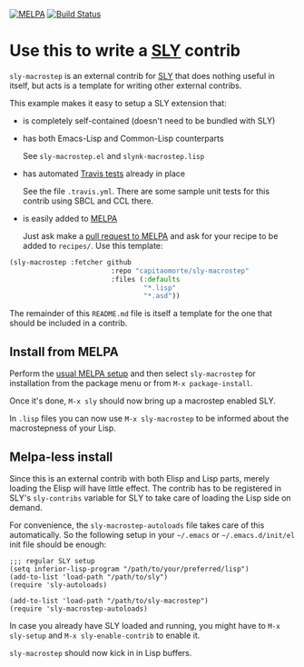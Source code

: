 [![MELPA](http://melpa.org/packages/sly-macrostep-badge.svg)](http://melpa.org/#/sly-macrostep)
[![Build Status](https://travis-ci.org/capitaomorte/sly-macrostep.svg?branch=master)](https://travis-ci.org/capitaomorte/sly-macrostep)

# Use this to write a [SLY][sly] contrib

`sly-macrostep` is an external contrib for [SLY][sly] that does
nothing useful in itself, but acts is a template for writing other
external contribs.

This example makes it easy to setup a SLY extension that:

* is completely self-contained (doesn't need to be bundled with SLY)

* has both Emacs-Lisp and Common-Lisp counterparts

  See `sly-macrostep.el` and `slynk-macrostep.lisp`

* has automated [Travis tests](https://travis-ci.org/capitaomorte/sly-macrostep) already in place

  See the file `.travis.yml`. There are some sample unit tests for
  this contrib using SBCL and CCL there.

* is easily added to [MELPA](http://melpa.org)

  Just ask make a
  [pull request to MELPA](https://github.com/milkypostman/melpa/pulls)
  and ask for your recipe to be added to `recipes/`. Use this template:

```lisp
(sly-macrostep :fetcher github
                         :repo "capitaomorte/sly-macrostep"
                         :files (:defaults
                                 "*.lisp"
                                 "*.asd"))
```


The remainder of this `README.md` file is itself a template for the
one that should be included in a contrib.

## Install from MELPA

Perform the [usual MELPA setup](http://melpa.org) and then select
`sly-macrostep` for installation from the package menu or from `M-x
package-install`.

Once it's done, `M-x sly` should now bring up a macrostep enabled
SLY.

In `.lisp` files you can now use `M-x sly-macrostep` to be informed
about the macrostepness of your Lisp.

## Melpa-less install

Since this is an external contrib with both Elisp and Lisp parts,
merely loading the Elisp will have little effect. The contrib has to
be registered in SLY's `sly-contribs` variable for SLY to take care of
loading the Lisp side on demand.

For convenience, the `sly-macrostep-autoloads` file takes care
of this automatically. So the following setup in your `~/.emacs` or
`~/.emacs.d/init/el` init file should be enough:

```elisp
;;; regular SLY setup
(setq inferior-lisp-program "/path/to/your/preferred/lisp")
(add-to-list 'load-path "/path/to/sly")
(require 'sly-autoloads)

(add-to-list 'load-path "/path/to/sly-macrostep")
(require 'sly-macrostep-autoloads)
```

In case you already have SLY loaded and running, you might have to
`M-x sly-setup` and `M-x sly-enable-contrib` to enable it.

`sly-macrostep` should now kick in in Lisp buffers.

[sly]: https://github.com/capitaomorte/sly






